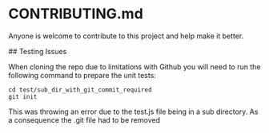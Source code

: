 # CONTRIBUTING.md

Anyone is welcome to contribute to this project and help make it better. 

## Testing Issues

When cloning the repo due to limitations with Github you will need to run the following command to prepare the unit tests:

```
cd test/sub_dir_with_git_commit_required
git init
```

This was throwing an error due to the test.js file being in a sub directory. As a consequence the .git file had to be removed